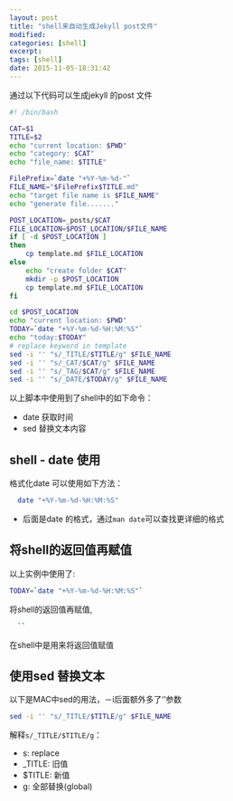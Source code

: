 ```yaml
---
layout: post
title: "shell来自动生成Jekyll post文件"
modified:
categories: [shell]
excerpt:
tags: [shell]
date: 2015-11-05-18:31:42
---
```


通过以下代码可以生成jekyll 的post 文件

```sh
#! /bin/bash

CAT=$1
TITLE=$2
echo "current location: $PWD"
echo "category: $CAT"
echo "file_name: $TITLE"

FilePrefix=`date "+%Y-%m-%d-"`
FILE_NAME="$FilePrefix$TITLE.md"
echo "target file name is $FILE_NAME"
echo "generate file......."

POST_LOCATION=_posts/$CAT
FILE_LOCATION=$POST_LOCATION/$FILE_NAME
if [ -d $POST_LOCATION ]
then
    cp template.md $FILE_LOCATION
else
    echo "create folder $CAT"
    mkdir -p $POST_LOCATION
    cp template.md $FILE_LOCATION
fi

cd $POST_LOCATION
echo "current location: $PWD"
TODAY=`date "+%Y-%m-%d-%H:%M:%S"`
echo "today:$TODAY"
# replace keyword in template
sed -i '' "s/_TITLE/$TITLE/g" $FILE_NAME
sed -i '' "s/_CAT/$CAT/g" $FILE_NAME
sed -i '' "s/_TAG/$CAT/g" $FILE_NAME
sed -i '' "s/_DATE/$TODAY/g" $FILE_NAME

```

以上脚本中使用到了shell中的如下命令：

- date 获取时间
- sed 替换文本内容

## shell - date 使用

格式化date 可以使用如下方法：


```sh
  date "+%Y-%m-%d-%H:%M:%S"
```

+ 后面是date 的格式，通过```man date```可以查找更详细的格式

## 将shell的返回值再赋值

以上实例中使用了:

```sh
TODAY=`date "+%Y-%m-%d-%H:%M:%S"`
```
将shell的返回值再赋值,

```sh
  ``
```  
在shell中是用来将返回值赋值

## 使用sed 替换文本

以下是MAC中sed的用法，－i后面额外多了‘’参数

```sh
sed -i '' "s/_TITLE/$TITLE/g" $FILE_NAME
```

解释```s/_TITLE/$TITLE/g```：

- s: replace
- _TITLE: 旧值
- $TITLE: 新值
- g: 全部替换(global)
